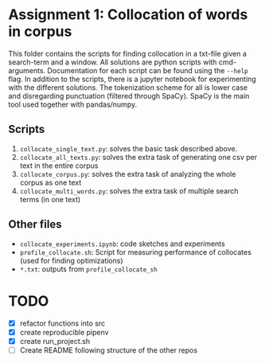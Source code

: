 # Assignment 1: Collocation of words in corpus
This folder contains the scripts for finding collocation in a txt-file given a search-term and a window. All solutions are python scripts with cmd-arguments. Documentation for each script can be found using the `--help` flag. In addition to the scripts, there is a jupyter notebook for experimenting with the different solutions. The tokenization scheme for all is lower case and disregarding punctuation (filtered through SpaCy). SpaCy is the main tool used together with pandas/numpy. 

## Scripts
1. `collocate_single_text.py`: solves the basic task described above. 
2. `collocate_all_texts.py`: solves the extra task of generating one csv per text in the entire corpus
3. `collocate_corpus.py`: solves the extra task of analyzing the whole corpus as one text
4. `collocate_multi_words.py`: solves the extra task of multiple search terms (in one text)

## Other files
- `collocate_experiments.ipynb`: code sketches and experiments
- `profile_collocate.sh`: Script for measuring performance of collocates (used for finding optimizations)
- `*.txt`: outputs from `profile_collocate_sh`

# TODO
- [x] refactor functions into src
- [x] create reproducible pipenv
- [x] create run_project.sh 
- [ ] Create README following structure of the other repos